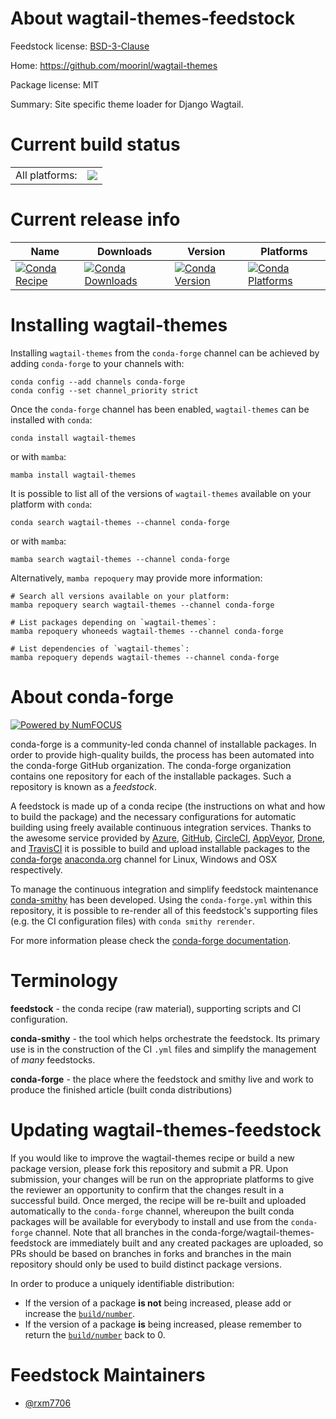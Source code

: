About wagtail-themes-feedstock
==============================

Feedstock license: [BSD-3-Clause](https://github.com/conda-forge/wagtail-themes-feedstock/blob/main/LICENSE.txt)

Home: https://github.com/moorinl/wagtail-themes

Package license: MIT

Summary: Site specific theme loader for Django Wagtail.

Current build status
====================


<table><tr><td>All platforms:</td>
    <td>
      <a href="https://dev.azure.com/conda-forge/feedstock-builds/_build/latest?definitionId=21434&branchName=main">
        <img src="https://dev.azure.com/conda-forge/feedstock-builds/_apis/build/status/wagtail-themes-feedstock?branchName=main">
      </a>
    </td>
  </tr>
</table>

Current release info
====================

| Name | Downloads | Version | Platforms |
| --- | --- | --- | --- |
| [![Conda Recipe](https://img.shields.io/badge/recipe-wagtail--themes-green.svg)](https://anaconda.org/conda-forge/wagtail-themes) | [![Conda Downloads](https://img.shields.io/conda/dn/conda-forge/wagtail-themes.svg)](https://anaconda.org/conda-forge/wagtail-themes) | [![Conda Version](https://img.shields.io/conda/vn/conda-forge/wagtail-themes.svg)](https://anaconda.org/conda-forge/wagtail-themes) | [![Conda Platforms](https://img.shields.io/conda/pn/conda-forge/wagtail-themes.svg)](https://anaconda.org/conda-forge/wagtail-themes) |

Installing wagtail-themes
=========================

Installing `wagtail-themes` from the `conda-forge` channel can be achieved by adding `conda-forge` to your channels with:

```
conda config --add channels conda-forge
conda config --set channel_priority strict
```

Once the `conda-forge` channel has been enabled, `wagtail-themes` can be installed with `conda`:

```
conda install wagtail-themes
```

or with `mamba`:

```
mamba install wagtail-themes
```

It is possible to list all of the versions of `wagtail-themes` available on your platform with `conda`:

```
conda search wagtail-themes --channel conda-forge
```

or with `mamba`:

```
mamba search wagtail-themes --channel conda-forge
```

Alternatively, `mamba repoquery` may provide more information:

```
# Search all versions available on your platform:
mamba repoquery search wagtail-themes --channel conda-forge

# List packages depending on `wagtail-themes`:
mamba repoquery whoneeds wagtail-themes --channel conda-forge

# List dependencies of `wagtail-themes`:
mamba repoquery depends wagtail-themes --channel conda-forge
```


About conda-forge
=================

[![Powered by
NumFOCUS](https://img.shields.io/badge/powered%20by-NumFOCUS-orange.svg?style=flat&colorA=E1523D&colorB=007D8A)](https://numfocus.org)

conda-forge is a community-led conda channel of installable packages.
In order to provide high-quality builds, the process has been automated into the
conda-forge GitHub organization. The conda-forge organization contains one repository
for each of the installable packages. Such a repository is known as a *feedstock*.

A feedstock is made up of a conda recipe (the instructions on what and how to build
the package) and the necessary configurations for automatic building using freely
available continuous integration services. Thanks to the awesome service provided by
[Azure](https://azure.microsoft.com/en-us/services/devops/), [GitHub](https://github.com/),
[CircleCI](https://circleci.com/), [AppVeyor](https://www.appveyor.com/),
[Drone](https://cloud.drone.io/welcome), and [TravisCI](https://travis-ci.com/)
it is possible to build and upload installable packages to the
[conda-forge](https://anaconda.org/conda-forge) [anaconda.org](https://anaconda.org/)
channel for Linux, Windows and OSX respectively.

To manage the continuous integration and simplify feedstock maintenance
[conda-smithy](https://github.com/conda-forge/conda-smithy) has been developed.
Using the ``conda-forge.yml`` within this repository, it is possible to re-render all of
this feedstock's supporting files (e.g. the CI configuration files) with ``conda smithy rerender``.

For more information please check the [conda-forge documentation](https://conda-forge.org/docs/).

Terminology
===========

**feedstock** - the conda recipe (raw material), supporting scripts and CI configuration.

**conda-smithy** - the tool which helps orchestrate the feedstock.
                   Its primary use is in the construction of the CI ``.yml`` files
                   and simplify the management of *many* feedstocks.

**conda-forge** - the place where the feedstock and smithy live and work to
                  produce the finished article (built conda distributions)


Updating wagtail-themes-feedstock
=================================

If you would like to improve the wagtail-themes recipe or build a new
package version, please fork this repository and submit a PR. Upon submission,
your changes will be run on the appropriate platforms to give the reviewer an
opportunity to confirm that the changes result in a successful build. Once
merged, the recipe will be re-built and uploaded automatically to the
`conda-forge` channel, whereupon the built conda packages will be available for
everybody to install and use from the `conda-forge` channel.
Note that all branches in the conda-forge/wagtail-themes-feedstock are
immediately built and any created packages are uploaded, so PRs should be based
on branches in forks and branches in the main repository should only be used to
build distinct package versions.

In order to produce a uniquely identifiable distribution:
 * If the version of a package **is not** being increased, please add or increase
   the [``build/number``](https://docs.conda.io/projects/conda-build/en/latest/resources/define-metadata.html#build-number-and-string).
 * If the version of a package **is** being increased, please remember to return
   the [``build/number``](https://docs.conda.io/projects/conda-build/en/latest/resources/define-metadata.html#build-number-and-string)
   back to 0.

Feedstock Maintainers
=====================

* [@rxm7706](https://github.com/rxm7706/)

